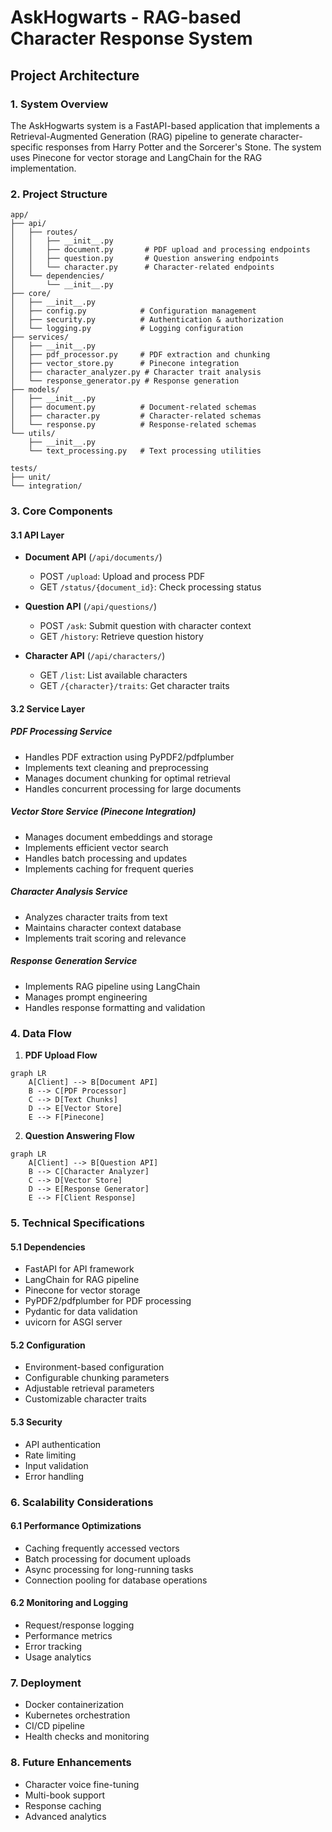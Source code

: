 # AskHogwarts - RAG-based Character Response System

## Project Architecture

### 1. System Overview
The AskHogwarts system is a FastAPI-based application that implements a Retrieval-Augmented Generation (RAG) pipeline to generate character-specific responses from Harry Potter and the Sorcerer's Stone. The system uses Pinecone for vector storage and LangChain for the RAG implementation.

### 2. Project Structure
```
app/
├── api/
│   ├── routes/
│   │   ├── __init__.py
│   │   ├── document.py       # PDF upload and processing endpoints
│   │   ├── question.py       # Question answering endpoints
│   │   └── character.py      # Character-related endpoints
│   └── dependencies/
│       └── __init__.py
├── core/
│   ├── __init__.py
│   ├── config.py            # Configuration management
│   ├── security.py          # Authentication & authorization
│   └── logging.py           # Logging configuration
├── services/
│   ├── __init__.py
│   ├── pdf_processor.py     # PDF extraction and chunking
│   ├── vector_store.py      # Pinecone integration
│   ├── character_analyzer.py # Character trait analysis
│   └── response_generator.py # Response generation
├── models/
│   ├── __init__.py
│   ├── document.py          # Document-related schemas
│   ├── character.py         # Character-related schemas
│   └── response.py          # Response-related schemas
└── utils/
    ├── __init__.py
    └── text_processing.py   # Text processing utilities

tests/
├── unit/
└── integration/
```

### 3. Core Components

#### 3.1 API Layer
- **Document API** (`/api/documents/`)
  - POST `/upload`: Upload and process PDF
  - GET `/status/{document_id}`: Check processing status
  
- **Question API** (`/api/questions/`)
  - POST `/ask`: Submit question with character context
  - GET `/history`: Retrieve question history

- **Character API** (`/api/characters/`)
  - GET `/list`: List available characters
  - GET `/{character}/traits`: Get character traits

#### 3.2 Service Layer

##### PDF Processing Service
- Handles PDF extraction using PyPDF2/pdfplumber
- Implements text cleaning and preprocessing
- Manages document chunking for optimal retrieval
- Handles concurrent processing for large documents

##### Vector Store Service (Pinecone Integration)
- Manages document embeddings and storage
- Implements efficient vector search
- Handles batch processing and updates
- Implements caching for frequent queries

##### Character Analysis Service
- Analyzes character traits from text
- Maintains character context database
- Implements trait scoring and relevance

##### Response Generation Service
- Implements RAG pipeline using LangChain
- Manages prompt engineering
- Handles response formatting and validation

### 4. Data Flow

1. **PDF Upload Flow**
```mermaid
graph LR
    A[Client] --> B[Document API]
    B --> C[PDF Processor]
    C --> D[Text Chunks]
    D --> E[Vector Store]
    E --> F[Pinecone]
```

2. **Question Answering Flow**
```mermaid
graph LR
    A[Client] --> B[Question API]
    B --> C[Character Analyzer]
    C --> D[Vector Store]
    D --> E[Response Generator]
    E --> F[Client Response]
```

### 5. Technical Specifications

#### 5.1 Dependencies
- FastAPI for API framework
- LangChain for RAG pipeline
- Pinecone for vector storage
- PyPDF2/pdfplumber for PDF processing
- Pydantic for data validation
- uvicorn for ASGI server

#### 5.2 Configuration
- Environment-based configuration
- Configurable chunking parameters
- Adjustable retrieval parameters
- Customizable character traits

#### 5.3 Security
- API authentication
- Rate limiting
- Input validation
- Error handling

### 6. Scalability Considerations

#### 6.1 Performance Optimizations
- Caching frequently accessed vectors
- Batch processing for document uploads
- Async processing for long-running tasks
- Connection pooling for database operations

#### 6.2 Monitoring and Logging
- Request/response logging
- Performance metrics
- Error tracking
- Usage analytics

### 7. Deployment
- Docker containerization
- Kubernetes orchestration
- CI/CD pipeline
- Health checks and monitoring

### 8. Future Enhancements
- Character voice fine-tuning
- Multi-book support
- Response caching
- Advanced analytics
